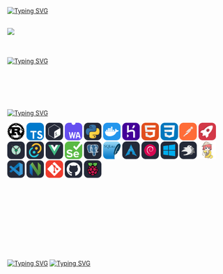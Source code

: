 <a href="https://git.io/typing-svg"><img src="https://readme-typing-svg.herokuapp.com?font=Fira+Code&pause=1000&color=DDDDDD&random=false&width=435&lines=%3C%3E++Hi%2C+There+(%EF%BF%A3%E2%96%BD%EF%BF%A3)%E3%83%8E%EF%BE%9E++%3C%3E" alt="Typing SVG" />
</a>
<br>
<br>
<p>
<a href="https://count.getloli.com/get"><img src="https://count.getloli.com/get/@:tommatti99?theme=rule34"></a>
</p>
<br>
<br>
<a href="https://git.io/typing-svg"><img src="https://readme-typing-svg.herokuapp.com?font=Fira+Code&pause=1000&color=DDDDDD&random=false&width=435&lines=Come+see+my+profile+(%E3%81%A5%EF%BF%A3+%C2%B3%EF%BF%A3)%E3%81%A5" alt="Typing SVG" />
</a>
<br>
<br>
<br>
<br>
<br>
<br>
<br>
<a href="https://git.io/typing-svg"><img src="https://readme-typing-svg.herokuapp.com?font=Fira+Code&pause=1000&color=DDDDDD&random=false&width=435&lines=Languages+and+Tools+%E3%83%BE(+%60%E3%83%BC%C2%B4)%E3%82%B7%CF%86__" alt="Typing SVG" />
</a>

<code><img title="Rust" height="40" width="40" src="icons/Rust.svg"></code>
<code><img title="TypeScript" height="40" width="40" src="icons/TypeScript.svg"></code>
<code><img title="Bash" height="40" width="40" src="icons/Bash-Dark.svg"></code>
<code><img title="WebAssembly" height="40" width="40" src="icons/WebAssembly.svg"></code>
<code><img title="Python" height="40" width="40" src="icons/Python-Dark.svg"></code>
<code><img title="Docker" height="40" width="40" src="icons/Docker.svg"></code>
<code><img title="Heroku" height="40" width="40" src="icons/Heroku.svg"></code>
<code><img title="HTML" height="40" width="40" src="icons/HTML.svg"></code>
<code><img title="CSS" height="40" width="40" src="icons/CSS.svg"></code>
<code><img title="Postman" height="40" width="40" src="icons/Postman.svg"></code>
<code><img title="Rocket" height="40" width="40" src="icons/Rocket.svg"></code>
<code><img title="Yew" height="40" width="40" src="icons/Yew-Dark.svg"></code>
<code><img title="Tauri" height="40" width="40" src="icons/Tauri-Dark.svg"></code>
<code><img title="Vue" height="40" width="40" src="icons/VueJS-Dark.svg"></code>
<code><img title="Selenium" height="40" width="40" src="icons/Selenium.svg"></code>
<code><img title="Postgres" height="40" width="40" src="icons/PostgreSQL-Dark.svg"></code>
<code><img title="SQLite" height="40" width="40" src="icons/SQLite.svg"></code>
<code><img title="Arch-Linux" height="40" width="40" src="icons/Arch-Dark.svg"></code>
<code><img title="Debian" height="40" width="40" src="icons/Debian-Dark.svg"></code>
<code><img title="Windows" height="40" width="40" src="icons/Windows-Dark.svg"></code>
<code><img title="Bevy" height="40" width="40" src="icons/Bevy-Dark.svg"></code>
<code><img title="Renpy" height="40" width="40" src="icons/Renpy.svg"></code>
<code><img title="VsCode" height="40" width="40" src="icons/VSCode-Dark.svg"></code>
<code><img title="NeoVim" height="40" width="40" src="icons/NeoVim-Dark.svg"></code>
<code><img title="Git" height="40" width="40" src="icons/Git.svg"></code>
<code><img title="Github" height="40" width="40" src="icons/Github-Dark.svg"></code>
<code><img title="" height="40" width="40" src="icons/RaspberryPi-Dark.svg"></code>
<br>
<br>
<br>
<br>
<br>
<br>
<br>
<br>
<br>
<br>
<br>

<a href="https://git.io/typing-svg"><img src="https://readme-typing-svg.herokuapp.com?font=Fira+Code&pause=1000&color=DDDDDD&random=false&width=435&lines=I'm+still+working+in+my+profile" alt="Typing SVG" /></a>
<a href="https://git.io/typing-svg"><img src="https://readme-typing-svg.herokuapp.com?font=Fira+Code&pause=1000&color=DDDDDD&random=false&width=435&lines=+it's+going+to+be+better+%E4%BA%BA(_+_*)" alt="Typing SVG" /></a>
